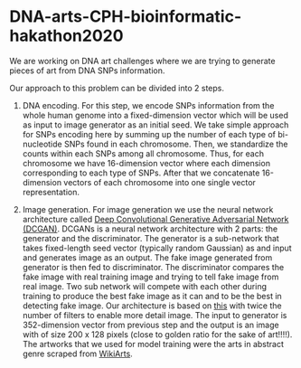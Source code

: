 # DNA-arts-CPH-bioinformatic-hakathon2020

We are working on DNA art challenges where we are trying to generate pieces of art from DNA SNPs information.

Our approach to this problem can be divided into 2 steps.

1. DNA encoding. For this step, we encode SNPs information from the whole human genome into a fixed-dimension vector which will be used as input to image generator as an initial seed. We take simple approach for SNPs encoding here by summing up the number of each type of bi-nucleotide SNPs found in each chromosome. Then, we standardize the counts within each SNPs among all chromosome. Thus, for each chromosome we have 16-dimension vector where each dimension corresponding to each type of SNPs. After that we concatenate 16-dimension vectors of each chromosome into one single vector representation.

2. Image generation. For image generation we use the neural network architecture called [Deep Convolutional Generative Adversarial Network (DCGAN)](https://arxiv.org/abs/1511.06434). DCGANs is a neural network architecture with 2 parts: the generator and the discriminator. The generator is a sub-network that takes fixed-length seed vector (typically random Gaussian) as and input and generates image as an output. The fake image generated from generator is then fed to discriminator. The discriminator compares the fake image with real training image and trying to tell fake image from real image. Two sub network will compete with each other during training to produce the best fake image as it can and to be the best in detecting fake image.  Our architecture is based on [this](https://www.tensorflow.org/tutorials/generative/dcgan) with twice the number of filters to enable more detail image. The input to generator is 352-dimension vector from previous step and the output is an image with of size 200 x 128 pixels (close to golden ratio for the sake of art!!!!). The artworks that we used for model training were the arts in abstract genre scraped from [WikiArts](https://www.wikiart.org/).
